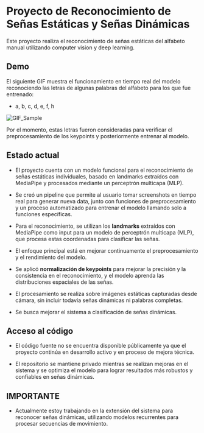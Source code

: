 # Proyecto de Reconocimiento de Señas Estáticas y Señas Dinámicas

Este proyecto realiza el reconocimiento de señas estáticas del alfabeto manual utilizando computer vision y deep learning.


## Demo

El siguiente GIF muestra el funcionamiento en tiempo real del modelo reconociendo las letras de algunas palabras del alfabeto para los que fue entrenado:
- a, b, c, d, e, f, h

![GIF_Sample](link)

Por el momento, estas letras fueron consideradas para verificar el preprocesamiento de los keypoints y posteriormente entrenar al modelo.  


## Estado actual

- El proyecto cuenta con un modelo funcional para el reconocimiento de señas estáticas individuales, basado en landmarks extraídos con MediaPipe y procesados mediante un perceptrón multicapa (MLP).

- Se creó un pipeline que permite al usuario tomar screenshots en tiempo real para generar nueva data, junto con funciones de preprocesamiento y un proceso automatizado para entrenar el modelo llamando solo a funciones específicas.

- Para el reconocimiento, se utilizan los **landmarks** extraídos con MediaPipe como input para un modelo de perceptrón multicapa (MLP), que procesa estas coordenadas para clasificar las señas.

- El enfoque principal está en mejorar continuamente el preprocesamiento y el rendimiento del modelo.

- Se aplicó **normalización de keypoints** para mejorar la precisión y la consistencia en el reconocimiento, y el modelo aprenda las distribuciones espaciales de las señas.

- El procesamiento se realiza sobre imágenes estáticas capturadas desde cámara, sin incluir todavía señas dinámicas ni palabras completas.

- Se busca mejorar el sistema a clasificación de señas dinámicas.
  
## Acceso al código

- El código fuente no se encuentra disponible públicamente ya que el proyecto continúa en desarrollo activo y en proceso de mejora técnica.

- El repositorio se mantiene privado mientras se realizan mejoras en el sistema y se optimiza el modelo para lograr resultados más robustos y confiables en señas dinámicas.

## IMPORTANTE

- Actualmente estoy trabajando en la extensión del sistema para reconocer señas dinámicas, utilizando modelos recurrentes para procesar secuencias de movimiento.

